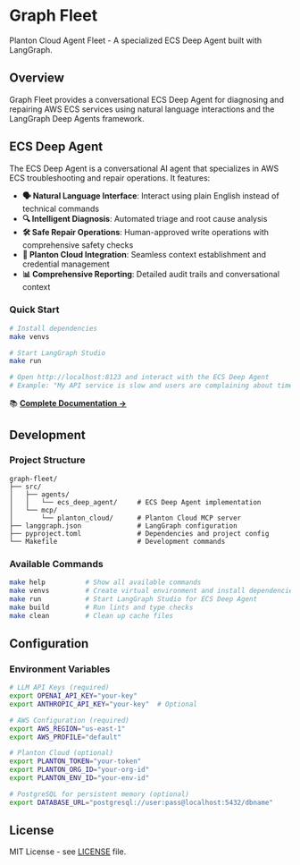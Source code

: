 # Graph Fleet

Planton Cloud Agent Fleet - A specialized ECS Deep Agent built with LangGraph.

## Overview

Graph Fleet provides a conversational ECS Deep Agent for diagnosing and repairing AWS ECS services using natural language interactions and the LangGraph Deep Agents framework.

## ECS Deep Agent

The ECS Deep Agent is a conversational AI agent that specializes in AWS ECS troubleshooting and repair operations. It features:

- **🗣️ Natural Language Interface**: Interact using plain English instead of technical commands
- **🔍 Intelligent Diagnosis**: Automated triage and root cause analysis
- **🛠️ Safe Repair Operations**: Human-approved write operations with comprehensive safety checks
- **🔗 Planton Cloud Integration**: Seamless context establishment and credential management
- **📊 Comprehensive Reporting**: Detailed audit trails and conversational context

### Quick Start

```bash
# Install dependencies
make venvs

# Start LangGraph Studio
make run

# Open http://localhost:8123 and interact with the ECS Deep Agent
# Example: "My API service is slow and users are complaining about timeouts"
```

📚 **[Complete Documentation →](src/agents/aws_ecs_service/supervisor/README.md)**

## Development

### Project Structure

```
graph-fleet/
├── src/
│   ├── agents/
│   │   └── ecs_deep_agent/     # ECS Deep Agent implementation
│   └── mcp/
│       └── planton_cloud/      # Planton Cloud MCP server
├── langgraph.json              # LangGraph configuration
├── pyproject.toml              # Dependencies and project config
└── Makefile                    # Development commands
```

### Available Commands

```bash
make help          # Show all available commands
make venvs         # Create virtual environment and install dependencies
make run           # Start LangGraph Studio for ECS Deep Agent
make build         # Run lints and type checks
make clean         # Clean up cache files
```

## Configuration

### Environment Variables

```bash
# LLM API Keys (required)
export OPENAI_API_KEY="your-key"
export ANTHROPIC_API_KEY="your-key"  # Optional

# AWS Configuration (required)
export AWS_REGION="us-east-1"
export AWS_PROFILE="default"

# Planton Cloud (optional)
export PLANTON_TOKEN="your-token"
export PLANTON_ORG_ID="your-org-id"
export PLANTON_ENV_ID="your-env-id"

# PostgreSQL for persistent memory (optional)
export DATABASE_URL="postgresql://user:pass@localhost:5432/dbname"
```

## License

MIT License - see [LICENSE](LICENSE) file.